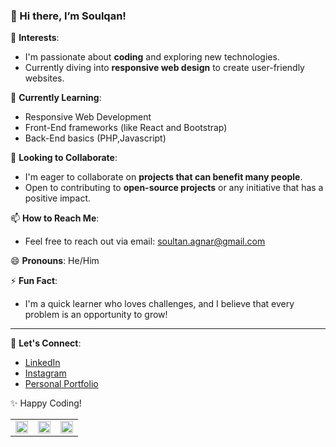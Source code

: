 ### 👋 Hi there, I’m Soulqan!

👀 **Interests**:
- I'm passionate about **coding** and exploring new technologies.
- Currently diving into **responsive web design** to create user-friendly websites.

🌱 **Currently Learning**:
- Responsive Web Development
- Front-End frameworks (like React and Bootstrap)
- Back-End basics (PHP,Javascript)

💞️ **Looking to Collaborate**:
- I'm eager to collaborate on **projects that can benefit many people**.
- Open to contributing to **open-source projects** or any initiative that has a positive impact.

📫 **How to Reach Me**:
- Feel free to reach out via email: [soultan.agnar@gmail.com](mailto:soultan.agnar@gmail.com)

😄 **Pronouns**: He/Him

⚡ **Fun Fact**:
- I'm a quick learner who loves challenges, and I believe that every problem is an opportunity to grow!

---

🔗 **Let's Connect**:
- [LinkedIn](https://www.linkedin.com/in/soultan-agnar-b9392728a/)
- [Instagram](https://www.instagram.com/soultanagnar._/)
- [Personal Portfolio](https://your-portfolio.com)

✨ Happy Coding!

<p>
    <table>
        <tr>
            <td>
                <img src="https://github-readme-stats.vercel.app/api?username=soulqan&show_icons=true&theme=radical&include_all_commits=true" width="100%">
            </td>
            <td>
                <img src="https://github-readme-streak-stats.herokuapp.com/?user=soulqan&theme=tokyonight&hide_border=true" width="100%">
            </td>
            <td>
              <img src="https://github-readme-stats.vercel.app/api/top-langs/?username=soulqan&theme=tokyonight&show_icons=true&hide_border=true&layout=compact" width="100%">
            </td>
        </tr>
    </table>
</p>
<!---
soulqan/soulqan is a ✨ special ✨ repository because its `README.md` (this file) appears on your GitHub profile.
You can click the Preview link to take a look at your changes.
--->
